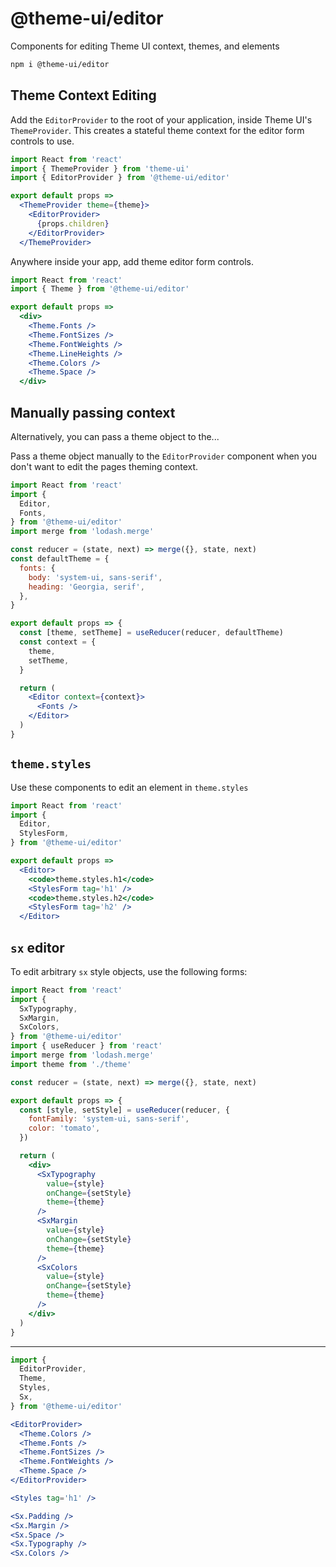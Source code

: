 # @theme-ui/editor

Components for editing Theme UI context, themes, and elements

```sh
npm i @theme-ui/editor
```

## Theme Context Editing

Add the `EditorProvider` to the root of your application, inside Theme UI's `ThemeProvider`.
This creates a stateful theme context for the editor form controls to use.

```jsx
import React from 'react'
import { ThemeProvider } from 'theme-ui'
import { EditorProvider } from '@theme-ui/editor'

export default props =>
  <ThemeProvider theme={theme}>
    <EditorProvider>
      {props.children}
    </EditorProvider>
  </ThemeProvider>
```

Anywhere inside your app, add theme editor form controls.

```jsx
import React from 'react'
import { Theme } from '@theme-ui/editor'

export default props =>
  <div>
    <Theme.Fonts />
    <Theme.FontSizes />
    <Theme.FontWeights />
    <Theme.LineHeights />
    <Theme.Colors />
    <Theme.Space />
  </div>
```

## Manually passing context

Alternatively, you can pass a theme object to the...

Pass a theme object manually to the `EditorProvider` component when you don't want to edit the pages theming context.

```jsx
import React from 'react'
import {
  Editor,
  Fonts,
} from '@theme-ui/editor'
import merge from 'lodash.merge'

const reducer = (state, next) => merge({}, state, next)
const defaultTheme = {
  fonts: {
    body: 'system-ui, sans-serif',
    heading: 'Georgia, serif',
  },
}

export default props => {
  const [theme, setTheme] = useReducer(reducer, defaultTheme)
  const context = {
    theme,
    setTheme,
  }

  return (
    <Editor context={context}>
      <Fonts />
    </Editor>
  )
}
```

## `theme.styles`

Use these components to edit an element in `theme.styles`

```jsx
import React from 'react'
import {
  Editor,
  StylesForm,
} from '@theme-ui/editor'

export default props =>
  <Editor>
    <code>theme.styles.h1</code>
    <StylesForm tag='h1' />
    <code>theme.styles.h2</code>
    <StylesForm tag='h2' />
  </Editor>
```

## `sx` editor

To edit arbitrary `sx` style objects, use the following forms:

```jsx
import React from 'react'
import {
  SxTypography,
  SxMargin,
  SxColors,
} from '@theme-ui/editor'
import { useReducer } from 'react'
import merge from 'lodash.merge'
import theme from './theme'

const reducer = (state, next) => merge({}, state, next)

export default props => {
  const [style, setStyle] = useReducer(reducer, {
    fontFamily: 'system-ui, sans-serif',
    color: 'tomato',
  })

  return (
    <div>
      <SxTypography
        value={style}
        onChange={setStyle}
        theme={theme}
      />
      <SxMargin
        value={style}
        onChange={setStyle}
        theme={theme}
      />
      <SxColors
        value={style}
        onChange={setStyle}
        theme={theme}
      />
    </div>
  )
}
```

---

```jsx
import {
  EditorProvider,
  Theme,
  Styles,
  Sx,
} from '@theme-ui/editor'

<EditorProvider>
  <Theme.Colors />
  <Theme.Fonts />
  <Theme.FontSizes />
  <Theme.FontWeights />
  <Theme.Space />
</EditorProvider>

<Styles tag='h1' />

<Sx.Padding />
<Sx.Margin />
<Sx.Space />
<Sx.Typography />
<Sx.Colors />
```
